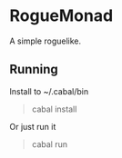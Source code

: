 RogueMonad
==========

A simple roguelike.

Running
-------

Install to ~/.cabal/bin

>   cabal install

Or just run it

>   cabal run
